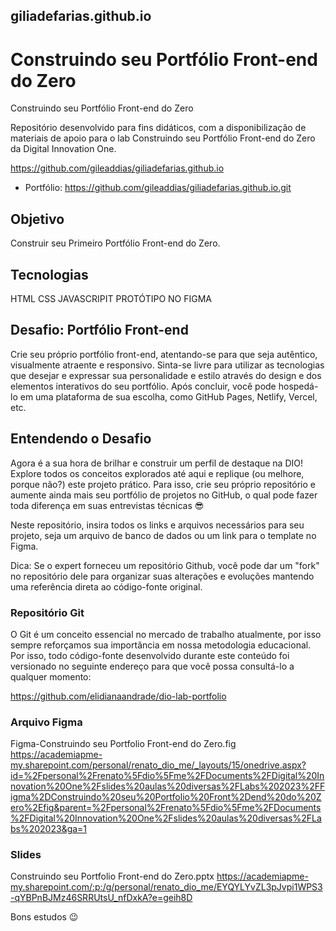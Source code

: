 ## giliadefarias.github.io


# Construindo seu Portfólio Front-end do Zero

Construindo seu Portfólio Front-end do Zero

Repositório desenvolvido para fins didáticos, com a disponibilização de materiais de apoio para o lab Construindo seu Portfólio Front-end do Zero da Digital Innovation One.

https://github.com/gileaddias/giliadefarias.github.io

- Portfólio: https://github.com/gileaddias/giliadefarias.github.io.git

## Objetivo
Construir seu Primeiro Portfólio Front-end do Zero.

## Tecnologias
HTML CSS JAVASCRIPIT PROTÓTIPO NO FIGMA

## Desafio: Portfólio Front-end
Crie seu próprio portfólio front-end, atentando-se para que seja autêntico, visualmente atraente e responsivo. Sinta-se livre para utilizar as tecnologias que desejar e expressar sua personalidade e estilo através do design e dos elementos interativos do seu portfólio. Após concluir, você pode hospedá-lo em uma plataforma de sua escolha, como GitHub Pages, Netlify, Vercel, etc.


## Entendendo o Desafio
 
Agora é a sua hora de brilhar e construir um perfil de destaque na DIO! Explore todos os conceitos explorados até aqui e replique (ou melhore, porque não?) este projeto prático. Para isso, crie seu próprio repositório e aumente ainda mais seu portfólio de projetos no GitHub, o qual pode fazer toda diferença em suas entrevistas técnicas 😎

 
Neste repositório, insira todos os links e arquivos necessários para seu projeto, seja um arquivo de banco de dados ou um link para o template no Figma.

 
Dica: Se o expert forneceu um repositório Github, você pode dar um "fork" no repositório dele para organizar suas alterações e evoluções mantendo uma referência direta ao código-fonte original.
 
### Repositório Git
 
O Git é um conceito essencial no mercado de trabalho atualmente, por isso sempre reforçamos sua importância em nossa metodologia educacional. Por isso, todo código-fonte desenvolvido durante este conteúdo foi versionado no seguinte endereço para que você possa consultá-lo a qualquer momento:
 
https://github.com/elidianaandrade/dio-lab-portfolio
 
### Arquivo Figma
Figma-Construindo seu Portfolio Front-end do Zero.fig
https://academiapme-my.sharepoint.com/personal/renato_dio_me/_layouts/15/onedrive.aspx?id=%2Fpersonal%2Frenato%5Fdio%5Fme%2FDocuments%2FDigital%20Innovation%20One%2Fslides%20aulas%20diversas%2FLabs%202023%2FFigma%2DConstruindo%20seu%20Portfolio%20Front%2Dend%20do%20Zero%2Efig&parent=%2Fpersonal%2Frenato%5Fdio%5Fme%2FDocuments%2FDigital%20Innovation%20One%2Fslides%20aulas%20diversas%2FLabs%202023&ga=1
 
### Slides
Construindo seu Portfolio Front-end do Zero.pptx
https://academiapme-my.sharepoint.com/:p:/g/personal/renato_dio_me/EYQYLYvZL3pJvpi1WPS3-qYBPnBJMz46SRRUtsU_nfDxkA?e=geih8D
 
 
Bons estudos 😉